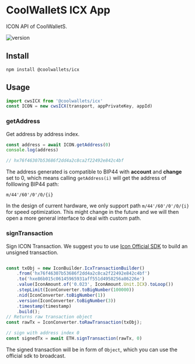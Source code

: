 # CoolWalletS ICX App

ICON API of CoolWalletS.

![version](https://img.shields.io/npm/v/@coolwallets/icx)

## Install

```shell
npm install @coolwallets/icx
```

## Usage

```javascript
import cwsICX from '@coolwallets/icx'
const ICON = new cwsICX(transport, appPrivateKey, appId)
```

### getAddress

Get address by address index.

```javascript
const address = await ICON.getAddress(0)
console.log(address)

// hx76f46307b53686f2dd4a2c8ca2f22492e842c4bf
```

The address generated is compatible to BIP44 with **account** and **change** set to 0, which means calling `getAddress(i)` will get the address of folllowing BIP44 path:

```none
m/44'/60'/0'/0/{i}
```

In the design of current hardware, we only support path `m/44'/60'/0'/0/{i}` for speed optimization. This might change in the future and we will then open a more general interface to deal with custom path.

### signTransaction

Sign ICON Transaction. We suggest you to use [Icon Official SDK](https://github.com/icon-project/icon-sdk-js) to build an unsigned transaction.

```javascript

const txObj = new IconBuilder.IcxTransactionBuilder()
    .from('hx76f46307b53686f2dd4a2c8ca2f22492e842c4bf')
    .to('hxe86b015c06145965931aff551d4958256a86226e')
    .value(IconAmount.of('0.023', IconAmount.Unit.ICX).toLoop())
    .stepLimit(IconConverter.toBigNumber(100000))
    .nid(IconConverter.toBigNumber(1))
    .version(IconConverter.toBigNumber(3))
    .timestamp(timestamp)
    .build();
// Returns raw transaction object
const rawTx = IconConverter.toRawTransaction(txObj);

// sign with address index 0
const signedTx = await ETH.signTransaction(rawTx, 0)
```

The signed transaction will be in form of `Object`, which you can use the official sdk to broadcast.
